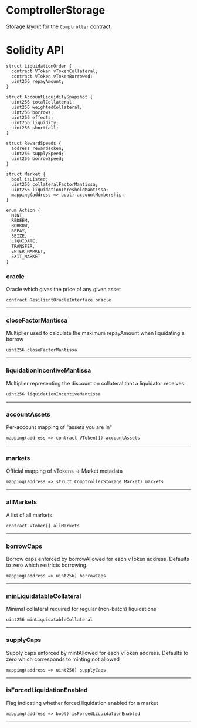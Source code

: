 # ComptrollerStorage

Storage layout for the `Comptroller` contract.

# Solidity API

```solidity
struct LiquidationOrder {
  contract VToken vTokenCollateral;
  contract VToken vTokenBorrowed;
  uint256 repayAmount;
}
```

```solidity
struct AccountLiquiditySnapshot {
  uint256 totalCollateral;
  uint256 weightedCollateral;
  uint256 borrows;
  uint256 effects;
  uint256 liquidity;
  uint256 shortfall;
}
```

```solidity
struct RewardSpeeds {
  address rewardToken;
  uint256 supplySpeed;
  uint256 borrowSpeed;
}
```

```solidity
struct Market {
  bool isListed;
  uint256 collateralFactorMantissa;
  uint256 liquidationThresholdMantissa;
  mapping(address => bool) accountMembership;
}
```

```solidity
enum Action {
  MINT,
  REDEEM,
  BORROW,
  REPAY,
  SEIZE,
  LIQUIDATE,
  TRANSFER,
  ENTER_MARKET,
  EXIT_MARKET
}
```

### oracle

Oracle which gives the price of any given asset

```solidity
contract ResilientOracleInterface oracle
```

---

### closeFactorMantissa

Multiplier used to calculate the maximum repayAmount when liquidating a borrow

```solidity
uint256 closeFactorMantissa
```

---

### liquidationIncentiveMantissa

Multiplier representing the discount on collateral that a liquidator receives

```solidity
uint256 liquidationIncentiveMantissa
```

---

### accountAssets

Per-account mapping of "assets you are in"

```solidity
mapping(address => contract VToken[]) accountAssets
```

---

### markets

Official mapping of vTokens -> Market metadata

```solidity
mapping(address => struct ComptrollerStorage.Market) markets
```

---

### allMarkets

A list of all markets

```solidity
contract VToken[] allMarkets
```

---

### borrowCaps

Borrow caps enforced by borrowAllowed for each vToken address. Defaults to zero which restricts borrowing.

```solidity
mapping(address => uint256) borrowCaps
```

---

### minLiquidatableCollateral

Minimal collateral required for regular (non-batch) liquidations

```solidity
uint256 minLiquidatableCollateral
```

---

### supplyCaps

Supply caps enforced by mintAllowed for each vToken address. Defaults to zero which corresponds to minting not allowed

```solidity
mapping(address => uint256) supplyCaps
```

---

### isForcedLiquidationEnabled

Flag indicating whether forced liquidation enabled for a market

```solidity
mapping(address => bool) isForcedLiquidationEnabled
```

---

